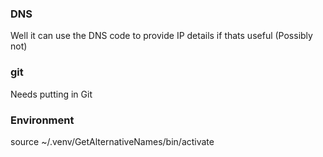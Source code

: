 ### DNS

   Well it can use the DNS code to provide IP details  if thats useful (Possibly not)

### git
   Needs putting in Git

### Environment
   source ~/.venv/GetAlternativeNames/bin/activate

